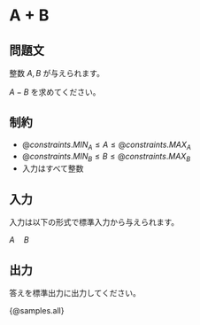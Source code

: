 # A + B

## 問題文

整数 $A, B$ が与えられます。

$A - B$ を求めてください。

## 制約

- ${@constraints.MIN_A} \le A \le {@constraints.MAX_A}$
- ${@constraints.MIN_B} \le B \le {@constraints.MAX_B}$
- 入力はすべて整数

## 入力

入力は以下の形式で標準入力から与えられます。

<div class="code-math">

$A\quad B$

</div>


## 出力

答えを標準出力に出力してください。

{@samples.all}